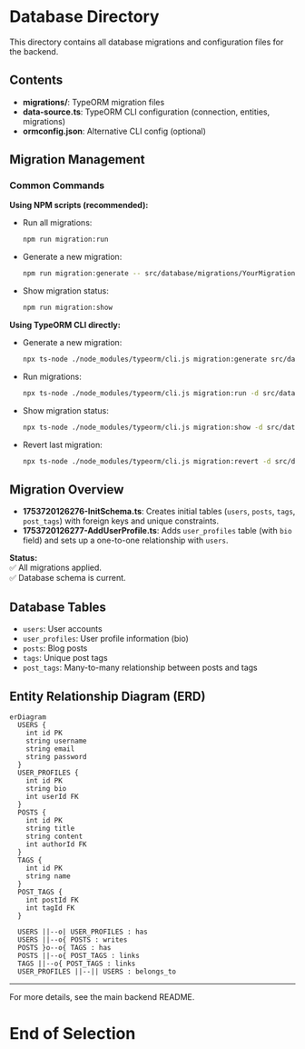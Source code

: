 # Database Directory

This directory contains all database migrations and configuration files for the backend.

## Contents

- **migrations/**: TypeORM migration files
- **data-source.ts**: TypeORM CLI configuration (connection, entities, migrations)
- **ormconfig.json**: Alternative CLI config (optional)

## Migration Management

### Common Commands

**Using NPM scripts (recommended):**
- Run all migrations:
  ```bash
  npm run migration:run
  ```
- Generate a new migration:
  ```bash
  npm run migration:generate -- src/database/migrations/YourMigrationName
  ```
- Show migration status:
  ```bash
  npm run migration:show
  ```

**Using TypeORM CLI directly:**
- Generate a new migration:
  ```bash
  npx ts-node ./node_modules/typeorm/cli.js migration:generate src/database/migrations/YourMigrationName -d src/database/migrations/data-source.ts
  ```
- Run migrations:
  ```bash
  npx ts-node ./node_modules/typeorm/cli.js migration:run -d src/database/migrations/data-source.ts
  ```
- Show migration status:
  ```bash
  npx ts-node ./node_modules/typeorm/cli.js migration:show -d src/database/migrations/data-source.ts
  ```
- Revert last migration:
  ```bash
  npx ts-node ./node_modules/typeorm/cli.js migration:revert -d src/database/migrations/data-source.ts
  ```

## Migration Overview

- **1753720126276-InitSchema.ts**: Creates initial tables (`users`, `posts`, `tags`, `post_tags`) with foreign keys and unique constraints.
- **1753720126277-AddUserProfile.ts**: Adds `user_profiles` table (with `bio` field) and sets up a one-to-one relationship with `users`.

**Status:**  
✅ All migrations applied.  
✅ Database schema is current.

## Database Tables

- `users`: User accounts
- `user_profiles`: User profile information (bio)
- `posts`: Blog posts
- `tags`: Unique post tags
- `post_tags`: Many-to-many relationship between posts and tags

## Entity Relationship Diagram (ERD)

```mermaid
erDiagram
  USERS {
    int id PK
    string username
    string email
    string password
  }
  USER_PROFILES {
    int id PK
    string bio
    int userId FK
  }
  POSTS {
    int id PK
    string title
    string content
    int authorId FK
  }
  TAGS {
    int id PK
    string name
  }
  POST_TAGS {
    int postId FK
    int tagId FK
  }

  USERS ||--o| USER_PROFILES : has
  USERS ||--o{ POSTS : writes
  POSTS }o--o{ TAGS : has
  POSTS ||--o{ POST_TAGS : links
  TAGS ||--o{ POST_TAGS : links
  USER_PROFILES ||--|| USERS : belongs_to
```

---

For more details, see the main backend README.
# End of Selection
